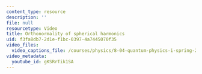 ```yaml
---
content_type: resource
description: ''
file: null
resourcetype: Video
title: Orthonormality of spherical harmonics
uid: f3fa8db7-2d1e-f1bc-0397-4a7445070f35
video_files:
  video_captions_file: /courses/physics/8-04-quantum-physics-i-spring-2016/video-lectures/part-3/orthonormality-of-spherical-harmonics/gKSRrTik1SA.vtt
video_metadata:
  youtube_id: gKSRrTik1SA
---
```

